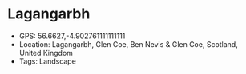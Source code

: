 # Lagangarbh

- GPS: 56.6627,-4.902761111111111
- Location: Lagangarbh, Glen Coe, Ben Nevis & Glen Coe, Scotland, United Kingdom
- Tags: Landscape
